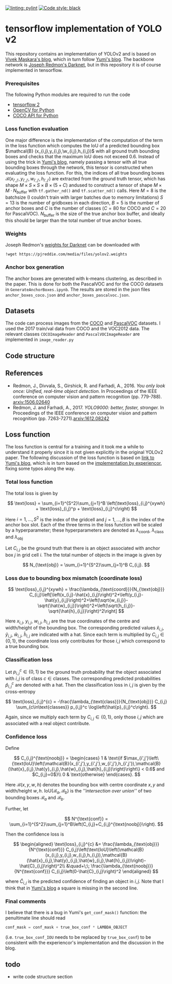 [![linting: pylint](https://img.shields.io/badge/linting-pylint-yellowgreen)](https://github.com/PyCQA/pylint)
[![Code style: black](https://img.shields.io/badge/code%20style-black-000000.svg)](https://github.com/psf/black)

# tensorflow implementation of YOLO v2
This repository contains an implementation of YOLOv2 and is based on [Vivek Maskara's blog](https://www.maskaravivek.com/post/yolov2/), which in turn follow [Yumi's blog](https://fairyonice.github.io/Part_4_Object_Detection_with_Yolo_using_VOC_2012_data_loss.html). The backbone network is [Joseph Redmon's Darknet](https://pjreddie.com/darknet/), but in this repository it is of course implemented in tensorflow.

### Prerequisites
The following Python modules are required to run the code
* [tensorflow 2](https://www.tensorflow.org/)
* [OpenCV for Python](https://pypi.org/project/opencv-python/)
* [COCO API for Python](https://github.com/cocodataset/cocoapi)

### Loss function evaluation
One major difference is the implementation of the computation of the term in the loss function which computes the IoU of a predicted bounding box $\mathcal{B} (x_{i,j},y_{i,j},\w_{i,j},h_{i,j})$ with all ground truth bounding boxes and checks that the maximum IoU does not exceed 0.6. Instead of using the trick in [Yumi's blog](https://fairyonice.github.io/Part_4_Object_Detection_with_Yolo_using_VOC_2012_data_loss.html), namely passing a tensor with all true bounding boxes through the network, this tensor is constructed when evaluating the loss function. For this, the indices of all true bounding boxes $\mathcal{B}(x_{i',j'},y_{i',j'},w_{i',j'},h_{i',j'})$ are extracted from the ground truth tensor, which has shape $M\times S \times S \times B\times(5+C)$ andused to construct a tensor of shape $M\times M\cdot N_{\text{buffer}}$ with `tf.gather_nd()` and `tf.scatter_nd()` calls. Here $M=8$ is the batchsize (I couldn't train with larger batches due to memory limitations) $S=13$ is the number of gridboxes in each direction, $B=5$ is the number of anchor boxes and $C$ is the number of classes ($C=80$ for COCO and $C=20$ for PascalVOC). $N_{\text{buffer}}$ is the size of the true anchor box buffer, and ideally this should be larger than the total number of true anchor boxes.

### Weights
Joseph Redmon's [weights for Darknet](https://pjreddie.com/darknet/yolo/) can be downloaded with
```
!wget https://pjreddie.com/media/files/yolov2.weights
```

### Anchor box generation
The anchor boxes are generated with k-means clustering, as described in the paper. This is done for both the PascalVOC and for the COCO datasets in `GenerateAnchorBoxes.ipynb`. The results are stored in the json files `anchor_boxes_coco.json` and `anchor_boxes_pascalvoc.json`.

## Datasets
The code can process images from the [COCO](https://cocodataset.org/#home) and [PascalVOC](https://cocodataset.org/#home) datasets. I used the 2017 train/val data from COCO and the VOC2012 data. The relevant classes `COCOImageReader` and `PascalVOCImageReader` are implemented in `image_reader.py`

## Code structure

## References
* Redmon, J., Divvala, S., Girshick, R. and Farhadi, A., 2016. *You only look once: Unified, real-time object detection.* In Proceedings of the IEEE conference on computer vision and pattern recognition (pp. 779-788). [arxiv:1506.02640](https://arxiv.org/abs/1506.02640)
* Redmon, J. and Farhadi, A., 2017. *YOLO9000: better, faster, stronger.* In Proceedings of the IEEE conference on computer vision and pattern recognition (pp. 7263-7271).[arxiv:1612.08242](https://arxiv.org/abs/1612.08242)

## Loss function
The loss function is central for a training and it took me a while to understand it properly since it is not given explicitly in the original YOLOv2 paper. The following discussion of the loss function is based on [link to Yumi's blog](https://fairyonice.github.io/Part_4_Object_Detection_with_Yolo_using_VOC_2012_data_loss.html), which is in turn based on the [implementation by experiencor](https://github.com/experiencor/keras-yolo2/blob/master/Yolo%20Step-by-Step.ipynb), fixing some typos along the way.

### Total loss function
The total loss is given by

$$
\text{loss} = \sum_{i=1}^{S^2}\sum_{j=1}^B \left(\text{loss}_{i,j}^{xywh} + \text{loss}_{i,j}^p + \text{loss}_{i,j}^c\right)
$$


Here $i=1,\dots,S^2$ is the index of the gridcell and $j=1,\dots,B$ is the index of the anchor box slot. Each of the three terms in the loss function will be scaled by a hyperparameter; these hyperparameters are denoted as $\lambda_{\text{coord}}$, $\lambda_{\text{class}}$ and $\lambda_{\text{obj}}$

Let $C_{i,j}$ be the ground truth that there is an object associated with anchor box $j$ in grid cell $i$. The the total number of objects in the image is given by

$$
N_{\text{obj}} = \sum_{i=1}^{S^2}\sum_{j=1}^B C_{i,j}.
$$

### Loss due to bounding box mismatch (coordinate loss)
$$
\text{loss}_{i,j}^{xywh} = \frac{\lambda_{\text{coord}}}{N_{\text{obj}}} C_{i,j}\left[\left(x_{i,j}-\hat{x}_{i,j}\right)^2+\left(y_{i,j}-\hat{y}_{i,j}\right)^2+\left(\sqrt{w_{i,j}}-\sqrt{\hat{w}_{i,j}}\right)^2+\left(\sqrt{h_{i,j}}-\sqrt{\hat{h}_{i,j}}\right)^2\right]
$$

Here $x_{i,j}$, $y_{i,j}$, $w_{i,j}$, $h_{i,j}$ are the true coordinates of the centre and width/height of the bounding box. The corresponding predicted values $\hat{x}_{i,j}$, $\hat{y}_{i,j}$, $\hat{w}_{i,j}$, $\hat{h}_{i,j}$ are indicated with a hat. Since each term is multiplied by $C_{i,j}\in\{0,1\}$, the coordinate loss only contributes for those $i,j$ which correspond to a true bounding box.

### Classification loss

Let $p_{i,j}^{c}\in\{0,1\}$ be the ground truth probability that the object associated with $i,j$ is of class $c\in\text{classes}$. The corresponding predicted probabilities $\hat{p}_{i,j}^c$ are denoted with a hat. Then the classification loss in $i,j$ is given by the cross-entropy

$$
\text{loss}_{i,j}^{c} = -\frac{\lambda_{\text{class}}}{N_{\text{obj}}} C_{i,j} \sum_{c\in\text{classes}} p_{i,j}^c \log\left(\hat{p}_{i,j}^c\right).
$$

Again, since we multiply each term by $C_{i,j}\in\{0,1\}$, only those $i,j$ which are associated with a real object contribute.

### Confidence loss

Define

$$
C_{i,j}^{\text{noobj}} = \begin{cases}
1 & \text{if $\max_{i',j'}\left\{\text{IoU}\left(\mathcal{B}(x_{i',j'},y_{i',j'},w_{i',j'},h_{i',j'}),\mathcal{B}(\hat{x}_{i,j},\hat{y}_{i,j},\hat{w}_{i,j},\hat{h}_{i,j})\right)\right\} < 0.6$ and $C_{i,j}=0$}\\
0 & \text{otherwise}
\end{cases}.
$$

Here $\mathcal{B}(x,y,w,h)$ denotes the bounding box with centre coordinate $x,y$ and width/height $w,h$. $\text{IoU}\left(\mathcal{B}_a,\mathcal{B}_b\right)$ is the *''intersection over union''* of two bounding boxes $\mathcal{B}_a$ and $\mathcal{B}_b$.

Further, let

$$
N^{\text{conf}} = \sum_{i=1}^{S^2}\sum_{j=1}^B\left(C_{i,j}+C_{i,j}^{\text{noobj}}\right).
$$

Then the confidence loss is

$$
\begin{aligned}
\text{loss}_{i,j}^{c} &= \frac{\lambda_{\text{obj}}}{N^{\text{conf}}} C_{i,j}\left(\text{IoU}\left(\mathcal{B}(x_{i,j},y_{i,j},w_{i,j},h_{i,j}),\mathcal{B}(\hat{x}_{i,j},\hat{y}_{i,j},\hat{w}_{i,j},\hat{h}_{i,j})\right)-\hat{C}_{i,j}\right)^2\\
&\quad+\;\; \frac{\lambda_{\text{noobj}}}{N^{\text{conf}}} C_{i,j}\left(0-\hat{C}_{i,j}\right)^2
\end{aligned}
$$

where $\hat{C}_{i,j}$ is the predicted confidence of finding an object in $i,j$. Note that I think that in [Yumi's blog](https://fairyonice.github.io/Part_4_Object_Detection_with_Yolo_using_VOC_2012_data_loss.html) a square is missing in the second line.

### Final comments
I believe that there is a bug in Yumi's `get_conf_mask()` function: the penultimate line should read 
```Python
conf_mask = conf_mask + true_box_conf * LAMBDA_OBJECT
```
(i.e. `true_box_conf_IOU` needs to be replaced by `true_box_conf`) to be consistent with the experiencor's implementation and the discussion in the blog.

## todo
* write code structure section
